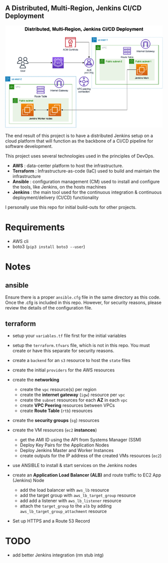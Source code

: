 ## A Distributed, Multi-Region, Jenkins CI/CD Deployment

![architectural diagram](https://github.com/jsidberry/tf-aws-distributed-jenkins/blob/main/images/arch-diag.png)


The end result of this project is to have a distributed Jenkins setup on a cloud platform that will function as the backbone of a CI/CD pipeline for software development.

This project uses several technologies used in the principles of DevOps. 
- **AWS** : data-center platform to host the infrastructure.
- **Terraform** : Infrastructure-as-code (IaC) used to build and maintain the infrastructure
- **Ansible** : configuration management (CM) used to install and configure the tools, like Jenkins, on the hosts machines
- **Jenkins** : the main tool used for the continuous integration & continuous deployment/delivery (CI/CD) functionality

I personally use this repo for initial build-outs for other projects. 

# Requirements
- AWS cli 
- boto3 (`pip3 install boto3 --user`)

# Notes

## ansible
Ensure there is a proper `ansible.cfg` file in the same directory as this code. Once the .cfg is included in this repo. However, for security reasons, please review the details of the configuration file.

## terraform
- setup your `variables.tf` file first for the initial variables
- setup the `terraform.tfvars` file, which is not in this repo. You must create or have this separate for security reasons.
- create a `backend` for an `s3` resource to host the `state` files
- create the initial `providers` for the AWS resources
- create the **networking**
    - create the `vpc` resource(s) per region
    - create the **internet gateway** (`igw`) resource per `vpc`
    - create the `subnet` resources for each **AZ** in each `vpc`
    - create **VPC Peering** resources between VPCs
    - create **Route Table** (`rtb`) resources 
- create the **security groups** (`sg`) resources
- create the VM resources (`ec2` **instances**)
    - get the AMI ID using the API from Systems Manager (SSM) 
    - Deploy Key Pairs for the Application Nodes
    - Deploy Jenkins Master and Worker Instances
    - create outputs for the IP address of the created VMs resources (`ec2`)
        
- use ANSIBLE to install & start services on the Jenkins nodes
- create an **Application Load Balancer (ALB)** and route traffic to EC2 App (Jenkins) Node
    - add the load balancer with `aws_lb` resource
    - add the target group with `aws_lb_target_group` resource
    - add add a listener with `aws_lb_listener` resource
    - attach the `target_group` to the `alb` by adding `aws_lb_target_group_attachment` resource
- Set up HTTPS and a Route 53 Record

# TODO
- add better Jenkins integration (rm stub intg)
